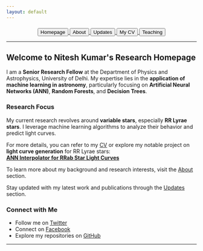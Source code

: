```yaml
---
layout: default
---
```


<div style="text-align: center; margin-top: 20px;">
  <a href="index.html">
    <button class="button">Homepage</button>
  </a>
  <a href="about.html">
    <button class="button">About</button>
  </a> 
  <a href="update.html">
    <button class="button">Updates</button>
  </a> 
  <a href="../Nitesh_CV.pdf">
    <button class="button">My CV</button>
  </a>
  <a href="teaching.html">
    <button class="button">Teaching</button>
  </a>
</div>

---

## Welcome to Nitesh Kumar's Research Homepage

I am a **Senior Research Fellow** at the Department of Physics and Astrophysics, University of Delhi. My expertise lies in the **application of machine learning in astronomy**, particularly focusing on **Artificial Neural Networks (ANN)**, **Random Forests**, and **Decision Trees**.

### Research Focus
My current research revolves around **variable stars**, especially **RR Lyrae stars**. I leverage machine learning algorithms to analyze their behavior and predict light curves.

For more details, you can refer to my [CV](../Nitesh_CV.pdf) or explore my notable project on **light curve generation** for RR Lyrae stars:  
**[ANN Interpolator for RRab Star Light Curves](http://ann-interpolator.web.app/)**

To learn more about my background and research interests, visit the [About](about.md) section.

Stay updated with my latest work and publications through the [Updates](update.md) section.

### Connect with Me
- Follow me on [Twitter](http://www.twitter.com/astro_nitesh)
- Connect on [Facebook](http://www.facebook.com/Nits874)
- Explore my repositories on [GitHub](http://www.github.com/niteshchandra039)

---

